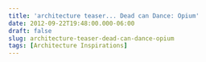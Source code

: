 ```yaml
---
title: 'architecture teaser... Dead can Dance: Opium'
date: 2012-09-22T19:48:00.000-06:00
draft: false
slug: architecture-teaser-dead-can-dance-opium
tags: [Architecture Inspirations]
---
```


